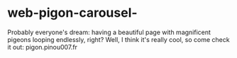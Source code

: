 # web-pigon-carousel-
Probably everyone's dream: having a beautiful page with magnificent pigeons looping endlessly, right? Well, I think it's really cool, so come check it out: pigon.pinou007.fr
